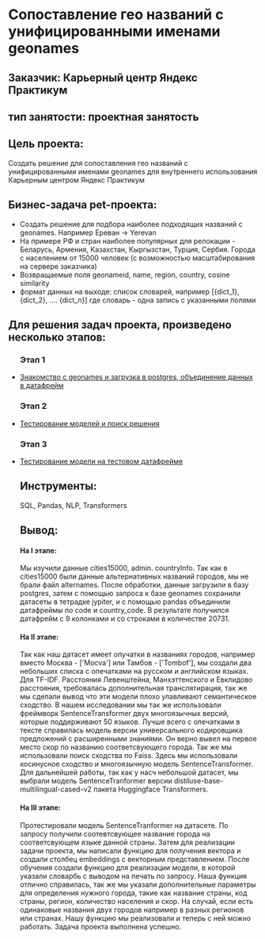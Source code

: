# Сопоставление гео названий с унифицированными именами geonames
## Заказчик: Карьерный центр Яндекс Практикум
## тип занятости: проектная занятость

## Цель проекта:
Cоздать решение для сопоставления гео названий с унифицированными именами geonames для внутреннего использования Карьерным центром Яндекс Практикум
## Бизнес-задача pet-проекта:
- Создать решение для подбора наиболее подходящих названий с geonames. Например Ереван -> Yerevan
- На примере РФ и стран наиболее популярных для релокации - Беларусь, Армения, Казахстан, Кыргызстан, Турция, Сербия. Города с населением от 15000 человек (с возможностью масштабирования на сервере заказчика)
- Возвращаемые поля geonameid, name, region, country, cosine similarity
- формат данных на выходе: список словарей, например [{dict_1}, {dict_2}, …. {dict_n}] где словарь - одна запись с указанными полями

## Для решения задач проекта, произведено несколько этапов:
<ul><h3>Этап 1</h3>
<li><a href='https://github.com/pilgblog/project_work/blob/main/сопоставление%20гео%20названий%20с%20унифицированными%20именами%20geonames/work_postgres_geonames.ipynb'>Знакомство с geonames и загрузка в postgres, объединение данных в датафрейм</a></li>

 <h3>Этап 2</h3>
<li><a href='https://github.com/pilgblog/project_work/blob/main/сопоставление%20гео%20названий%20с%20унифицированными%20именами%20geonames/Finding_a_solution_geonames.ipynb'>Тестирование моделей и поиск решения</a></li>

<h3>Этап 3</h3>
<li><a href='https://github.com/pilgblog/project_work/blob/main/сопоставление%20гео%20названий%20с%20унифицированными%20именами%20geonames/test_my_model_geonames.ipynb'>Тестирование модели на тестовом датафрейме</a></li>

## Инструменты:
SQL, Pandas, NLP, Transformers

## Вывод:
#### На I этапе:
Мы изучили данные cities15000, admin. countryInfo. Так как в cities15000 были данные альтернативных названий городов, мы не брали файл alternames. После обработки, данные загрузили в базу postgres, затем с помощью запроса к базе geonames сохранили датасеты в тетрадке jypiter, и с помощью pandas объединили датафреймы по code и country_code. В результате получился датафрейм с 9 колонками и со строками в количестве 20731. 
#### На II этапе:
Так как наш датасет имеет опучатки в названиях городов, например вместо Москва - ['Mocva'] или Тамбов - ['Tombof'], мы создали два небольших списка с опечатками на русском и английском языках. Для TF-IDF. Расстояния Левенштейна, Манхэттенского и Евклидово расстояния, требовалась дополнительная транслятирация, так же мы сделали вывод что эти модели плохо улавливают семантическое сходство. 
 В нашем исследовании мы так же использовали фреймворк SentenceTransformer двух многоязычных версий, которые поддерживают 50 языков. Лучше всего с опечатками в тексте справилась модель версии универсального кодировщика предложений с расширенными знаниями. Он верно вывел на первое место скор по названию соответсвующего города. 
 Так же мы использовали поиск сходства по Faiss. Здесь мы использовали косинусное сходство и многоязычную модель SentenceTransformer.
 Для дальнейшей работы, так как у насч небольшой датасет, мы выбрали модель SentenceTranformer версии distiluse-base-multilingual-cased-v2 пакета Huggingface Transformers.
#### На III этапе:
Протестировали модель SentenceTranformer на датасете. По запросу получили соотевтсвующее название города на соответсвующем языке данной страны. Затем для реализации задачи проекта, мы написали функцию для получения вектора и создали столбец embeddings с векторным представлением. После обучения создали функцию для реализации модели, в которой указали словарбь с выводом на печать по запросу.
 Наша функция отлично справилась, так же мы указали дополнительные параметры для определения нужного города, такие как название страны, код страны, регион, количество населения и скор. На случай, если есть одинаковые названия двух городов например в разных регионов или странах.
 Нашу функцию мы реализовали и теперь с ней можно работать. Задача проекта выполнена успешно.

